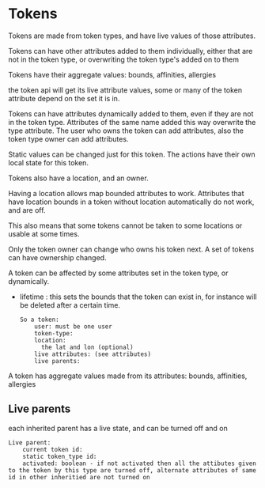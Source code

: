 # Tokens

Tokens are made from token types, and have live values of those attributes.

Tokens can have other attributes added to them individually, either that are not in the token type, or overwriting the token type's added on to them

Tokens have their aggregate values: bounds, affinities, allergies

the token api will get its live attribute values, some or many of the token attribute depend on the set it is in.

Tokens can have attributes dynamically added to them, even if they are not in the token type. Attributes of the same name added this way overwrite the type attribute.
The user who owns the token can add attributes, also the token type owner can add attributes.

Static values can be changed just for this token. The actions have their own local state for this token.

Tokens also have a location, and an owner.

Having a location allows map bounded attributes to work. Attributes that have location bounds in a token without location automatically do not work, and are off.

This also means that some tokens cannot be taken to some locations or usable at some times.

Only the token owner can change who owns his token next. A set of tokens can have ownership changed.

A token can be affected by some attributes set in the token type, or dynamically.
* lifetime : this sets the bounds that the token can exist in, for instance will be deleted after a certain time.

      So a token:
          user: must be one user
          token-type:
          location:
            the lat and lon (optional)
          live attributes: (see attributes)
          live parents:  

A token has aggregate values made from its attributes: bounds, affinities, allergies 


## Live parents

each inherited parent has a live state, and can be turned off and on

    Live parent:
        current token id:
        static token_type id:
        activated: boolean - if not activated then all the attibutes given to the token by this type are turned off, alternate attributes of same id in other inheritied are not turned on

